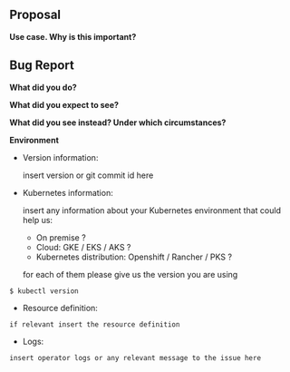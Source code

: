 <!--

** Please read the guidelines below. **

1.   GitHub is reserved for bug reports and feature requests. The best place to
     ask a general question is at the Elastic [forums](https://discuss.elastic.co).
     GitHub is not the place for general questions.
    
2.  Please fill out EITHER the feature request block or the bug report block
    below, and delete the other block.

-->

<!-- Feature request -->
## Proposal
**Use case. Why is this important?**

<!-- Bug report -->
## Bug Report
**What did you do?**

**What did you expect to see?**

**What did you see instead? Under which circumstances?**

**Environment**

* Version information:

	insert version or git commit id here

* Kubernetes information:

	insert any information about your Kubernetes environment that could help us:
	* On premise ?
	* Cloud: GKE / EKS / AKS ?
	* Kubernetes distribution: Openshift / Rancher / PKS ?
	
	for each of them please give us the version you are using
```
$ kubectl version
```

* Resource definition:
```
if relevant insert the resource definition
```

* Logs:
```
insert operator logs or any relevant message to the issue here
```